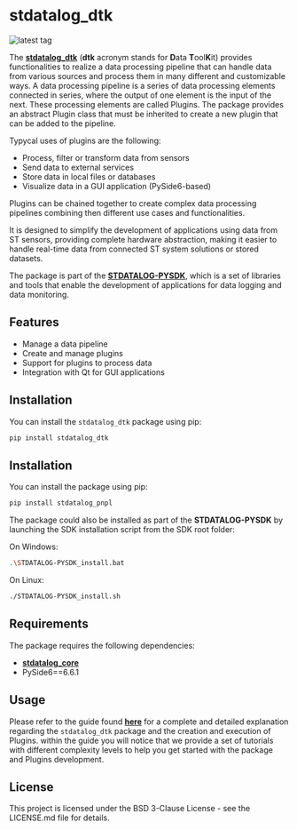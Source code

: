 # stdatalog_dtk

![latest tag](https://img.shields.io/github/v/tag/STMicroelectronics/stdatalog_dtk.svg?color=brightgreen)

The **[stdatalog_dtk](https://github.com/STMicroelectronics/stdatalog_dtk)** (**dtk** acronym stands for **D**ata **T**ool**K**it) provides functionalities to realize a data processing pipeline that can handle data from various sources and process them in many different and customizable ways.
A data processing pipeline is a series of data processing elements connected in series, where the output of one element is the input of the next. These processing elements are called Plugins. The package provides an abstract Plugin class that must be inherited to create a new plugin that can be added to the pipeline.

Typycal uses of plugins are the following:
- Process, filter or transform data from sensors
- Send data to external services
- Store data in local files or databases
- Visualize data in a GUI application (PySide6-based)

Plugins can be chained together to create complex data processing pipelines combining then different use cases and functionalities.

It is designed to simplify the development of applications using data from ST sensors, providing complete hardware abstraction, making it easier to handle real-time data from connected ST system solutions or stored datasets.

The package is part of the **[STDATALOG-PYSDK](https://github.com/STMicroelectronics/stdatalog-pysdk)**, which is a set of libraries and tools that enable the development of applications for data logging and data monitoring.

## Features

- Manage a data pipeline
- Create and manage plugins
- Support for plugins to process data
- Integration with Qt for GUI applications

## Installation

You can install the `stdatalog_dtk` package using pip:

```sh
pip install stdatalog_dtk
```

## Installation

You can install the package using pip:

```sh
pip install stdatalog_pnpl
```

The package could also be installed as part of the **STDATALOG-PYSDK** by launching the SDK installation script from the SDK root folder:

On Windows:
```sh
.\STDATALOG-PYSDK_install.bat
```

On Linux:
```sh
./STDATALOG-PYSDK_install.sh
```

## Requirements
The package requires the following dependencies:

- **[stdatalog_core](https://github.com/STMicroelectronics/stdatalog_core)**
- PySide6==6.6.1

## Usage
Please refer to the guide found **[here](https://htmlpreview.github.io/?https://raw.githubusercontent.com/STMicroelectronics/stdatalog_examples/refs/heads/main/dtk_plugins/documentation/doc.html)** for a complete and detailed explanation regarding the `stdatalog_dtk` package and the creation and execution of Plugins.
within the guide you will notice that we provide a set of tutorials with different complexity levels to help you get started with the package and Plugins development.

## License
This project is licensed under the BSD 3-Clause License - see the LICENSE.md file for details.